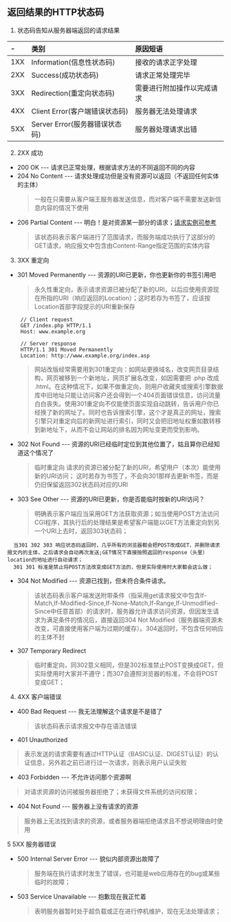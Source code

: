 ## 返回结果的HTTP状态码

1. 状态码告知从服务器端返回的请求结果

| - | 类别 | 原因短语 |
| :--- | :--- | :--- |
| 1XX | Information(信息性状态码) | 接收的请求正字处理 |
| 2XX | Success(成功状态码) | 请求正常处理完毕 |
| 3XX | Redirection(重定向状态码) | 需要进行附加操作以完成请求 |
| 4XX | Client Error(客户端错误状态码) | 服务器无法处理请求 |
| 5XX | Server Error(服务器错误状态码) | 服务器处理请求出错 |

2. 2XX 成功
* 200 OK --- 请求已正常处理，根据请求方法的不同返回不同的内容
* 204 No Content --- 请求处理成功但是没有资源可以返回（不返回任何实体的主体）
  > 一般在只需要从客户端王服务器发送信息，而对客户端不需要发送新信息内容的情况下使用
* 206 Partial Content --- 明白！是对资源某一部分的请求；[请求实例可参考](https://developer.mozilla.org/en-US/docs/Web/HTTP/Status/206)
  > 该状态码表示客户端进行了范围请求，而服务端成功执行了这部分的GET请求，响应报文中包含由Content-Range指定范围的实体内容

3. 3XX 重定向
* 301 Moved Permanently --- 资源的URI已更新，你也更新你的书签引用吧
  > 永久性重定向，表示请求资源已被分配了新的URI，以后应使用资源现在所指的URI（响应返回的Location）；这时若存为书签了，应该按Location首部字段提示的URI重新保存
  ```
   // Client request
   GET /index.php HTTP/1.1
   Host: www.example.org
   
   // Server response
   HTTP/1.1 301 Moved Permanently
   Location: http://www.example.org/index.asp
  ```
  > 网站改版经常需要用到301重定向：如网站更换域名，改变网页目录结构，网页被移到一个新地址，网页扩展名改变，如因需要把 .php 改成 .html。在这种情况下，如果不做重定向，则用户收藏夹或搜索引擎数据库中旧地址只能让访问客户还会得到一个404页面错误信息，访问流量白白丧失。使用301重定向不仅能使页面实现自动跳转，告诉用户你已经换了新的网址了。同时也告诉搜索引擎，这个才是真正的网址，搜索引擎只对重定向后的新网址进行索引，同时又会把旧地址权重如数转移到新地址下，从而不会让网站的排名因为网址变更而受到影响。

* 302 Not Found --- 资源的URI已经临时定位到其他位置了，姑且算你已经知道这个情况了
  > 临时重定向 请求的资源已被分配了新的URI，希望用户（本次）能使用新的URI访问； 这时若存为书签了，不会向301那样去更新书签，而是仍旧保留返回302状态码对应的URI

* 303 See Other --- 资源的URI已更新，你是否能临时按新的URI访问？
  > 明确表示客户端应当采用GET方法获取资源；如当使用POST方法访问CGI程序，其执行后的处理结果是希望客户端能以GET方法重定向到另一个URI上去时，返回303状态码；

```
  当301 302 303 响应状态码返回时，几乎所有的浏览器都会把POST改成GET，并删除请求报文内的主体，之后请求会自动再次发送;GET情况下直接按照返回的response（头里） location的地址进行自动请求；
  301 301 标准是禁止将POST方法改变成GET方法的，但是实际使用时大家都会这么做；
```

* 304 Not Modified --- 资源已找到，但未符合条件请求。
  > 该状态码表示客户端发送附带条件（指采用get请求报文中包含If-Match,If-Modified-Since,If-None-Match,If-Range,If-Unmodified-Since中任意首部）的请求时，服务器允许请求访问资源，但因发生请求为满足条件的情况后，直接返回304 Not Modified（服务器端资源未改变，可直接使用客户端为过期的缓存）。304返回时，不包含任何响应的主体不封

* 307 Temporary Redirect 
  > 临时重定向，同302意义相同，但是302标准禁止POST变换成GET，但实际使用时大家并不遵守；而307会遵照浏览器的标准，不会将POST变成GET；

4. 4XX 客户端错误
* 400 Bad Request --- 我无法理解这个请求是不是错了
  > 该状态码表示请求报文中存在语法错误
* 401 Unauthorized
 > 表示发送的请求需要有通过HTTP认证（BASIC认证、DIGEST认证）的认证信息，另外若之前已进行过一次请求，则表示用户认证失败
* 403 Forbidden --- 不允许访问那个资源啊
 > 对请求资源的访问被服务器拒绝了；未获得文件系统的访问权限；
* 404 Not Found --- 服务器上没有请求的资源
 > 服务器上无法找到请求的资源，或者服务器端拒绝请求且不想说明理由时使用
 
5 5XX 服务器错误
* 500 Internal Server Error --- 貌似内部资源出故障了
  > 服务端在执行请求时发生了错误，也可能是web应用存在的bug或某些临时的故障；
* 503 Service Unavailable --- 抱歉现在我正忙着
  > 表明服务器暂时处于超负载或正在进行停机维护，现在无法处理请求；













